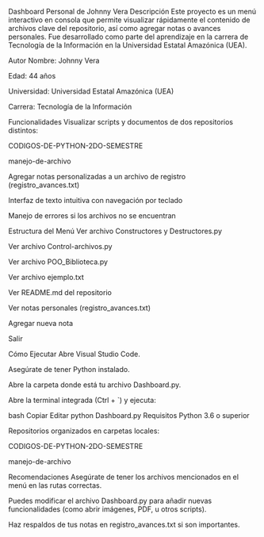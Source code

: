 Dashboard Personal de Johnny Vera
Descripción
Este proyecto es un menú interactivo en consola que permite visualizar rápidamente el contenido de archivos clave del repositorio, así como agregar notas o avances personales. Fue desarrollado como parte del aprendizaje en la carrera de Tecnología de la Información en la Universidad Estatal Amazónica (UEA).

Autor
Nombre: Johnny Vera

Edad: 44 años

Universidad: Universidad Estatal Amazónica (UEA)

Carrera: Tecnología de la Información

Funcionalidades
Visualizar scripts y documentos de dos repositorios distintos:

CODIGOS-DE-PYTHON-2DO-SEMESTRE

manejo-de-archivo

Agregar notas personalizadas a un archivo de registro (registro_avances.txt)

Interfaz de texto intuitiva con navegación por teclado

Manejo de errores si los archivos no se encuentran

Estructura del Menú
Ver archivo Constructores y Destructores.py

Ver archivo Control-archivos.py

Ver archivo POO_Biblioteca.py

Ver archivo ejemplo.txt

Ver README.md del repositorio

Ver notas personales (registro_avances.txt)

Agregar nueva nota

Salir

Cómo Ejecutar
Abre Visual Studio Code.

Asegúrate de tener Python instalado.

Abre la carpeta donde está tu archivo Dashboard.py.

Abre la terminal integrada (Ctrl + `) y ejecuta:

bash
Copiar
Editar
python Dashboard.py
Requisitos
Python 3.6 o superior

Repositorios organizados en carpetas locales:

CODIGOS-DE-PYTHON-2DO-SEMESTRE

manejo-de-archivo

Recomendaciones
Asegúrate de tener los archivos mencionados en el menú en las rutas correctas.

Puedes modificar el archivo Dashboard.py para añadir nuevas funcionalidades (como abrir imágenes, PDF, u otros scripts).

Haz respaldos de tus notas en registro_avances.txt si son importantes.

